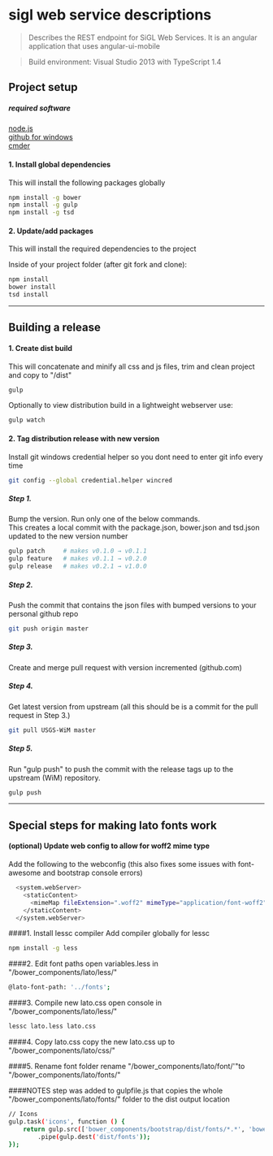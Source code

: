 ﻿# sigl web service descriptions

> Describes the REST endpoint for SiGL Web Services.  It is an angular application that uses angular-ui-mobile

> Build environment: Visual Studio 2013 with TypeScript 1.4


## Project setup

##### required software
[node.js](http://nodejs.org)  
[github for windows](https://windows.github.com/)   
[cmder](http://gooseberrycreative.com/cmder/)   

#### 1.  Install global dependencies
This will install the following packages globally

```bash
npm install -g bower
npm install -g gulp
npm install -g tsd
```

#### 2.  Update/add packages
This will install the required dependencies to the project

Inside of your project folder (after git fork and clone):
```bash
npm install
bower install
tsd install
```

------

## Building a release

#### 1.  Create dist build
This will concatenate and minify all css and js files, trim and clean project and copy to "/dist"

```bash
gulp
```

Optionally to view distribution build in a lightweight webserver use:
```bash
gulp watch
```

#### 2.  Tag distribution release with new version

Install git windows credential helper so you dont need to enter git info every time

 ```bash
git config --global credential.helper wincred
 ```

##### Step 1.
Bump the version.  Run only one of the below commands.  
This creates a local commit with the package.json, bower.json and tsd.json updated to the new version number

 ```bash
gulp patch     # makes v0.1.0 → v0.1.1
gulp feature   # makes v0.1.1 → v0.2.0
gulp release   # makes v0.2.1 → v1.0.0
 ```

##### Step 2.   
 Push the commit that contains the json files with bumped versions to your personal github repo 
 
 ```bash
 git push origin master
 ```

##### Step 3.   
 Create and merge pull request with version incremented (github.com)

##### Step 4.  
Get latest version from upstream (all this should be is a commit for the pull request in Step 3.) 

 ```bash
 git pull USGS-WiM master
 ```

##### Step 5.   
Run "gulp push" to push the commit with the release tags up to the upstream (WiM) repository.

```bash
gulp push
```

------

## Special steps for making lato fonts work

####  (optional) Update web config to allow for woff2 mime type
Add the following to the webconfig (this also fixes some issues with font-awesome and bootstrap console errors)

```bash
  <system.webServer>
    <staticContent>
      <mimeMap fileExtension=".woff2" mimeType="application/font-woff2" />
    </staticContent>
  </system.webServer>
```

####1.  Install lessc compiler
Add compiler globally for lessc

```bash
npm install -g less
```

####2.  Edit font paths
open variables.less in "/bower_components/lato/less/"

```bash
@lato-font-path: '../fonts';
```

####3.  Compile new lato.css
open console in "/bower_components/lato/less/"

```bash
lessc lato.less lato.css
```

####4.  Copy lato.css
copy the new lato.css up to "/bower_components/lato/css/"

####5.  Rename font folder
rename "/bower_components/lato/font/'"to "/bower_components/lato/fonts/"

####NOTES
step was added to gulpfile.js that copies the whole "/bower_components/lato/fonts/" folder to the dist output location

```bash
// Icons
gulp.task('icons', function () {
    return gulp.src(['bower_components/bootstrap/dist/fonts/*.*', 'bower_components/font-awesome/fonts/*.*', 'bower_components/lato/fonts/**/*'])
        .pipe(gulp.dest('dist/fonts'));
});
```
